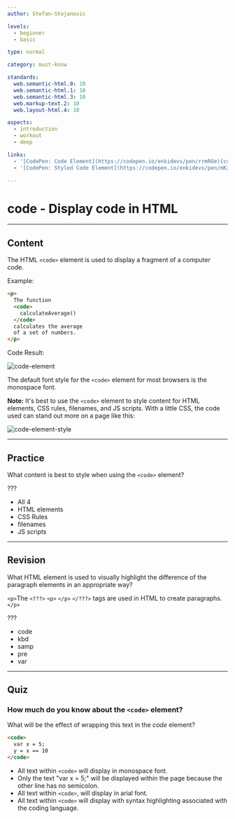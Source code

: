 ```yaml
---
author: Stefan-Stojanovic

levels:
  - beginner
  - basic

type: normal

category: must-know

standards:
  web.semantic-html.0: 10
  web.semantic-html.1: 10
  web.semantic-html.3: 10
  web.markup-text.2: 10
  web.layout-html.4: 10

aspects:
  - introduction
  - workout
  - deep

links:
  - '[CodePen: Code Element](https://codepen.io/enkidevs/pen/rrmROe){code}'
  - '[CodePen: Styled Code Element](https://codepen.io/enkidevs/pen/mKzKxa){code}'

---
```

# code - Display code in HTML
---
## Content

The HTML `<code>` element is used to display a fragment of a computer code.

Example:
```html
<p>
  The function
  <code>
    calculateAverage()
  </code>
  calculates the average
  of a set of numbers.
</p>
```

Code Result:

![code-element](%3Csvg%20xmlns%3D%22http%3A%2F%2Fwww.w3.org%2F2000%2Fsvg%22%20width%3D%22320%22%20height%3D%2288%22%3E%3Cg%20fill%3D%22none%22%20fill-rule%3D%22evenodd%22%3E%3Crect%20width%3D%22320%22%20height%3D%2288%22%20fill%3D%22%23FFF%22%20rx%3D%229%22%2F%3E%3Ctext%20fill%3D%22%23000%22%20font-family%3D%22ArialMT%2C%20Arial%22%20font-size%3D%2216%22%3E%3Ctspan%20x%3D%2218%22%20y%3D%2231%22%3EThe%20function%20%3C%2Ftspan%3E%20%3Ctspan%20x%3D%22110.5%22%20y%3D%2231%22%20font-family%3D%22Courier%22%3EcalculateAverage%28%29%3C%2Ftspan%3E%20%3Ctspan%20x%3D%22283.32813%22%20y%3D%2231%22%3E%20%3C%2Ftspan%3E%20%3Ctspan%20x%3D%2218%22%20y%3D%2250%22%3Ecalculates%20the%20average%20of%20a%20set%20of%20%3C%2Ftspan%3E%20%3Ctspan%20x%3D%2218%22%20y%3D%2267%22%3Enumbers.%3C%2Ftspan%3E%3C%2Ftext%3E%3C%2Fg%3E%3C%2Fsvg%3E)

The default font style for the `<code>` element for most browsers is the monospace font. 

**Note:** It's best to use the `<code>` element to style content for HTML elements, CSS rules, filenames, and JS scripts. With a little CSS, the code used can stand out more on a page like this: 

![code-element-style](%3Csvg%20xmlns%3D%22http%3A%2F%2Fwww.w3.org%2F2000%2Fsvg%22%20width%3D%22320%22%20height%3D%2292%22%3E%3Cg%20fill%3D%22none%22%20fill-rule%3D%22evenodd%22%3E%3Crect%20width%3D%22320%22%20height%3D%2292%22%20fill%3D%22%23FFF%22%20rx%3D%229%22%2F%3E%3Crect%20width%3D%22180%22%20height%3D%2219%22%20x%3D%22110.5%22%20y%3D%2218.5%22%20fill%3D%22%23EEE%22%20stroke%3D%22%23E1E1E1%22%20rx%3D%222%22%2F%3E%3Ctext%20fill%3D%22%23000%22%20font-family%3D%22ArialMT%2C%20Arial%22%20font-size%3D%2216%22%3E%3Ctspan%20x%3D%2218%22%20y%3D%2229%22%3EThe%20function%20%3C%2Ftspan%3E%20%3Ctspan%20x%3D%22114.94531%22%20y%3D%2229%22%20font-family%3D%22Courier%22%3EcalculateAverage%28%29%3C%2Ftspan%3E%20%3Ctspan%20x%3D%22287.77344%22%20y%3D%2229%22%3E%20%3C%2Ftspan%3E%20%3Ctspan%20x%3D%2218%22%20y%3D%2250%22%3Ecalculates%20the%20average%20of%20a%20set%20of%20%3C%2Ftspan%3E%20%3Ctspan%20x%3D%2218%22%20y%3D%2271%22%3Enumbers.%3C%2Ftspan%3E%3C%2Ftext%3E%3C%2Fg%3E%3C%2Fsvg%3E)

---
## Practice

What content is best to style when using the `<code>` element?

???

 * All 4
 * HTML elements
 * CSS Rules
 * filenames
 * JS scripts

---
## Revision

What HTML element is used to visually highlight the difference of the paragraph elements in an appropriate way?

`<p>`The `<???>` `<p>` `</p>` `</???>` tags are used in HTML to create paragraphs.`</p>`

???

* code
* kbd
* samp
* pre
* var

---
## Quiz

### How much do you know about the `<code>` element?

What will be the effect of wrapping this text in the _code_ element?
```html
<code>
  var x = 5;
  y = x == 10
</code>
```

* All text within `<code>` will display in monospace font.
* Only the text "var x = 5;" will be displayed within the page because the other line has no semicolon.
* All text within `<code>`, will display in arial font.
* All text within `<code>` will display with syntax highlighting associated with the coding language.
 
